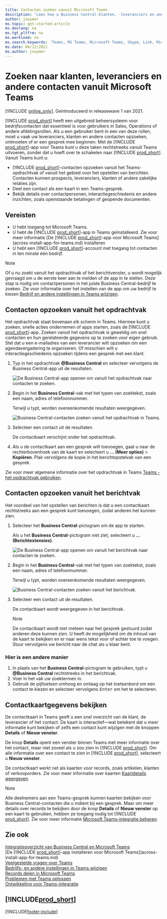 ```yaml
---
title: Contacten zoeken vanuit Microsoft Teams
description: 'Lees hoe u Business Central-klanten, -leveranciers en andere -contactpersonen opzoekt vanuit Microsoft Teams.'
author: jswymer
ms.topic: get-started-article
ms.devlang: na
ms.tgt_pltfrm: na
ms.workload: na
ms.search.keywords: 'Teams, MS Teams, Microsoft Teams, Skype, Link, Microsoft 365, contacts, search, messaging extensions'
ms.date: 04/12/2021
ms.author: jswymer
---
```


# <a name="searching-for-customers-vendors-and-other-contacts-from-microsoft-teams" />Zoeken naar klanten, leveranciers en andere contacten vanuit Microsoft Teams

[!INCLUDE [online_only](includes/online_only.md)]. Geïntroduceerd in releasewave 1 van 2021.

[!INCLUDE [prod_short](includes/prod_short.md)] heeft een uitgebreid beheersysteem voor bedrijfscontacten dat essentieel is voor gebruikers in Sales, Operations of andere afdelingsrollen. Als u een gebruiker bent in een van deze rollen, moet u vaak uw leveranciers, klanten en andere contacten opzoeken, ontmoeten of er een gesprek mee beginnen. Met de [!INCLUDE [prod_short](includes/prod_short.md)]-app voor Teams kunt u deze taken rechtstreeks vanuit Teams uitvoeren, zonder dat u hoeft over te schakelen naar [!INCLUDE [prod_short](includes/prod_short.md)]. Vanuit Teams kunt u:

- [!INCLUDE [prod_short](includes/prod_short.md)]-contacten opzoeken vanuit het Teams-opdrachtvak of vanuit het gebied voor het opstellen van berichten. Contacten kunnen prospects, leveranciers, klanten of andere zakelijke relaties zijn.
- Deel een contact als een kaart in een Teams-gesprek.
- Bekijk details over contactpersonen, interactiegeschiedenis en andere inzichten, zoals openstaande betalingen of geopende documenten.

## <a name="prerequisites" />Vereisten

- U hebt toegang tot Microsoft Teams.
- U hebt de [!INCLUDE [prod_short](includes/prod_short.md)]-app in Teams geïnstalleerd. Zie voor meer informatie [De [!INCLUDE [prod_short](includes/prod_short.md)]-app voor Microsoft Teams](across-install-app-for-teams.md) installeren
- U hebt een [!INCLUDE [prod_short](includes/prod_short.md)]-account met toegang tot contacten in ten minste één bedrijf.

> [!NOTE]
> Of u nu zoekt vanuit het opdrachtvak of het berichtvenster, u wordt mogelijk gevraagd om u de eerste keer aan te melden of de app in te stellen. Deze stap is nodig om contactpersonen in het juiste Business Central-bedrijf te zoeken. Zie voor informatie over het instellen van de app om uw bedrijf te kiezen [Bedrijf en andere instellingen in Teams wijzigen](across-teams-settings.md).

## <a name="look-up-contacts-from-the-command-box" />Contacten opzoeken vanuit het opdrachtvak

Het opdrachtvak staat bovenaan elk scherm in Teams. Hiermee kunt u zoeken, snelle acties ondernemen of apps starten, zoals de [!INCLUDE [prod_short](includes/prod_short.md)]-app. Zoeken vanuit het opdrachtvak is geweldig om snel contacten en hun gerelateerde gegevens op te zoeken voor eigen gebruik. Stel dat u een e-mailadres van een leverancier wilt opzoeken om een agendavergadering te organiseren. Of misschien wilt u interactiegeschiedenis opzoeken tijdens een gesprek met een klant.

1. Typ in het opdrachtvak **@Business Central** en selecteer vervolgens de Business Central-app uit de resultaten.

    ![De Business Central-app openen om vanuit het opdrachtvak naar contacten te zoeken.](media/teams-contacts-command-1.png)

2. Begin in het **Business Central**-vak met het typen van zoektekst, zoals een naam, adres of telefoonnummer.

    Terwijl u typt, worden overeenkomende resultaten weergegeven.

    ![Business Central-contacten zoeken vanuit het opdrachtvak in Teams.](media/teams-contacts-command-2.png)
3. Selecteer een contact uit de resultaten.

    De contactkaart verschijnt onder het opdrachtvak.

4. Als u de contactkaart aan een gesprek wilt toevoegen, gaat u naar de rechterbovenhoek van de kaart en selecteert u **... (Meer opties)** > **Kopiëren**. Plak vervolgens de kopie in het berichtopstelvak van een gesprek.  

Zie voor meer algemene informatie over het opdrachtvak in Teams [Teams - het opdrachtvak gebruiken](https://support.microsoft.com/en-us/office/use-the-command-box-13c4e429-7324-4886-b377-5dbed539193b).

## <a name="look-up-contacts-from-the-message-compose-box" />Contacten opzoeken vanuit het berichtvak

Het voordeel van het opstellen van berichten is dat u een contactkaart rechtstreeks aan een gesprek kunt toevoegen, zodat anderen het kunnen zien.

1. Selecteer het **Business Central**-pictogram om de app te starten.

    Als u het **Business Central**-pictogram niet ziet, selecteert u **... (Berichtextensies)**.

    ![De Business Central-app openen om vanuit het berichtvak naar contacten te zoeken.](media/teams-contacts-message-box.png)

2. Begin in het **Business Central**-vak met het typen van zoektekst, zoals een naam, adres of telefoonnummer.

    Terwijl u typt, worden overeenkomende resultaten weergegeven.

    ![Business Central-contacten zoeken vanuit het berichtvak.](media/teams-contacts-5.png)
3. Selecteer een contact uit de resultaten.

    De contactkaart wordt weergegeven in het berichtvak.

    > [!NOTE]
    > De contactkaart wordt niet meteen naar het gesprek gestuurd zodat anderen deze kunnen zien. U heeft de mogelijkheid om de inhoud van de kaart te bekijken en er naar wens tekst voor of achter toe te voegen. Stuur vervolgens uw bericht naar de chat als u klaar bent.

### <a name="heres-another-way" />Hier is een andere manier

1. In plaats van het **Business Central**-pictogram te gebruiken, typt u **@Business Central** rechtstreeks in het berichtvak.
2. Voer in het vak uw zoektermen in.
3. Gebruik de pijltoetsen omhoog en omlaag op het toetsenbord om een contact te kiezen en selecteer vervolgens <kbd>Enter</kbd> om het te selecteren.

## <a name="viewing-contact-card-details" />Contactkaartgegevens bekijken

De contactkaart in Teams geeft u een snel overzicht van de klant, de leverancier of het contact. De kaart is interactief&mdash;wat betekent dat u meer informatie kunt bekijken of zelfs een contact kunt wijzigen met de knoppen **Details** of **Nieuw venster**.

De knop **Details** opent een venster binnen Teams met meer informatie over het contact, maar niet zoveel als u zou zien in [!INCLUDE [prod_short](includes/prod_short.md)]. Om alle informatie over een contact te zien in [!INCLUDE [prod_short](includes/prod_short.md)], selecteert u **Nieuw venster**.

De contactkaart werkt net als kaarten voor records, zoals artikelen, klanten of verkooporders. Zie voor meer informatie over kaarten [Kaartdetails weergeven](across-working-with-teams.md#view-card-details).

> [!NOTE]
> Alle deelnemers aan een Teams-gesprek kunnen kaarten bekijken voor Business Central-contacten die u indient bij een gesprek. Maar om meer details over records te bekijken door de knop **Details** of **Nieuw venster** op een kaart te gebruiken, hebben ze toegang nodig tot [!INCLUDE [prod_short](includes/prod_short.md)]. Zie voor meer informatie [Microsoft Teams-integratie beheren](admin-teams-integration.md#minimum-requirements-1).

## <a name="see-also" />Zie ook

[Integratieoverzicht van Business Central en Microsoft Teams](across-teams-overview.md)  
[De [!INCLUDE [prod_short](includes/prod_short.md)]-app installeren voor Microsoft Teams](across-install-app-for-teams.md)  
[Veelgestelde vragen over Teams](teams-faq.md)  
[Bedrijfs- en andere instellingen in Teams wijzigen](across-teams-settings.md)  
[Records delen in Microsoft Teams](across-working-with-teams.md)  
[Problemen met Teams oplossen](admin-teams-troubleshooting.md)  
[Ontwikkeling voor Teams-integratie](/dynamics365/business-central/dev-itpro/developer/devenv-develop-for-teams)  

## [!INCLUDE[prod_short](includes/free_trial_md.md)]


[!INCLUDE[footer-include](includes/footer-banner.md)]
